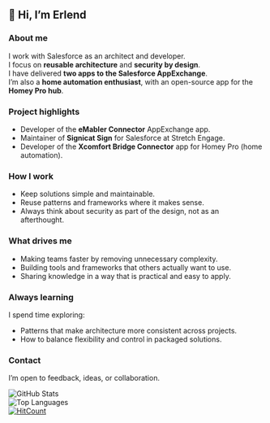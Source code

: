 ## 👋 Hi, I’m Erlend 

### About me
I work with Salesforce as an architect and developer.  
I focus on **reusable architecture** and **security by design**.  
I have delivered **two apps to the Salesforce AppExchange**.  
I’m also a **home automation enthusiast**, with an open-source app for the **Homey Pro hub**.

### Project highlights
- Developer of the **eMabler Connector** AppExchange app.  
- Maintainer of **Signicat Sign** for Salesforce at Stretch Engage.  
- Developer of the **Xcomfort Bridge Connector** app for Homey Pro (home automation).

### How I work
- Keep solutions simple and maintainable.  
- Reuse patterns and frameworks where it makes sense.  
- Always think about security as part of the design, not as an afterthought.  

### What drives me
- Making teams faster by removing unnecessary complexity.  
- Building tools and frameworks that others actually want to use.  
- Sharing knowledge in a way that is practical and easy to apply.  

### Always learning
I spend time exploring:  
- Patterns that make architecture more consistent across projects.  
- How to balance flexibility and control in packaged solutions.  

### Contact
I’m open to feedback, ideas, or collaboration.  


![GitHub Stats](https://github-readme-stats.vercel.app/api?username=ehsky&count_private=true&show_icons=true&theme=tokyonight) \
![Top Languages](https://github-readme-stats.vercel.app/api/top-langs/?username=ehsky&layout=compact&theme=tokyonight) \
[![HitCount](http://hits.dwyl.com/ehsky/ehsky.svg?style=flat)](http://hits.dwyl.com/ehsky/ehsky)
